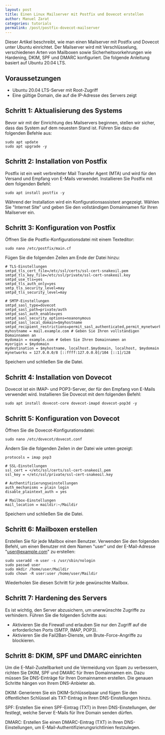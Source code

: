 ```yaml
---
layout: post
title: Einen Linux Mailserver mit Postfix und Dovecot erstellen
author: Manuel Zarat
categories: tutorials
permalink: /post/postfix-dovecot-mailserver
---
```


Dieser Artikel beschreibt, wie man einen Mailserver mit Postfix und Dovecot unter Ubuntu einrichtet. Der Mailserver wird mit Verschlüsselung, verschiedenen Arten von Mailboxen sowie Sicherheitsvorkehrungen wie Hardening, DKIM, SPF und DMARC konfiguriert. Die folgende Anleitung basiert auf Ubuntu 20.04 LTS.

<!--excerpt_separator-->

## Voraussetzungen

- Ubuntu 20.04 LTS-Server mit Root-Zugriff
- Eine gültige Domain, die auf die IP-Adresse des Servers zeigt

## Schritt 1: Aktualisierung des Systems

Bevor wir mit der Einrichtung des Mailservers beginnen, stellen wir sicher, dass das System auf dem neuesten Stand ist. Führen Sie dazu die folgenden Befehle aus:

```
sudo apt update
sudo apt upgrade -y
```

## Schritt 2: Installation von Postfix

Postfix ist ein weit verbreiteter Mail Transfer Agent (MTA) und wird für den Versand und Empfang von E-Mails verwendet. Installieren Sie Postfix mit dem folgenden Befehl:

```
sudo apt install postfix -y
```

Während der Installation wird ein Konfigurationsassistent angezeigt. Wählen Sie "Internet Site" und geben Sie den vollständigen Domainnamen für Ihren Mailserver ein.

## Schritt 3: Konfiguration von Postfix

Öffnen Sie die Postfix-Konfigurationsdatei mit einem Texteditor:

```
sudo nano /etc/postfix/main.cf
```

Fügen Sie die folgenden Zeilen am Ende der Datei hinzu:

```
# TLS-Einstellungen
smtpd_tls_cert_file=/etc/ssl/certs/ssl-cert-snakeoil.pem
smtpd_tls_key_file=/etc/ssl/private/ssl-cert-snakeoil.key
smtpd_use_tls=yes
smtpd_tls_auth_only=yes
smtp_tls_security_level=may
smtpd_tls_security_level=may

# SMTP-Einstellungen
smtpd_sasl_type=dovecot
smtpd_sasl_path=private/auth
smtpd_sasl_auth_enable=yes
smtpd_sasl_security_options=noanonymous
smtpd_sasl_local_domain=$myhostname
smtpd_recipient_restrictions=permit_sasl_authenticated,permit_mynetworks,reject_unauth_destination
myhostname = mail.example.com # Geben Sie Ihren vollständigen Domainnamen an
mydomain = example.com # Geben Sie Ihren Domainnamen an
myorigin = $mydomain
mydestination = $myhostname, localhost.$mydomain, localhost, $mydomain
mynetworks = 127.0.0.0/8 [::ffff:127.0.0.0]/104 [::1]/128
```

Speichern und schließen Sie die Datei.

## Schritt 4: Installation von Dovecot

Dovecot ist ein IMAP- und POP3-Server, der für den Empfang von E-Mails verwendet wird. Installieren Sie Dovecot mit dem folgenden Befehl:

```
sudo apt install dovecot-core dovecot-imapd dovecot-pop3d -y
```

## Schritt 5: Konfiguration von Dovecot

Öffnen Sie die Dovecot-Konfigurationsdatei:

```
sudo nano /etc/dovecot/dovecot.conf
```

Ändern Sie die folgenden Zeilen in der Datei wie unten gezeigt:



```
protocols = imap pop3

# SSL-Einstellungen
ssl_cert = </etc/ssl/certs/ssl-cert-snakeoil.pem
ssl_key = </etc/ssl/private/ssl-cert-snakeoil.key

# Authentifizierungseinstellungen
auth_mechanisms = plain login
disable_plaintext_auth = yes

# Mailbox-Einstellungen
mail_location = maildir:~/Maildir
```

Speichern und schließen Sie die Datei.

## Schritt 6: Mailboxen erstellen

Erstellen Sie für jede Mailbox einen Benutzer. Verwenden Sie den folgenden Befehl, um einen Benutzer mit dem Namen "user" und der E-Mail-Adresse "user@example.com" zu erstellen:

```
sudo useradd -m user -s /usr/sbin/nologin
sudo passwd user
sudo mkdir /home/user/Maildir
sudo chown -R user:user /home/user/Maildir
```

Wiederholen Sie diesen Schritt für jede gewünschte Mailbox.

## Schritt 7: Hardening des Servers

Es ist wichtig, den Server abzusichern, um unerwünschte Zugriffe zu verhindern. Führen Sie die folgenden Schritte aus:

- Aktivieren Sie die Firewall und erlauben Sie nur den Zugriff auf die erforderlichen Ports (SMTP, IMAP, POP3).
- Aktivieren Sie die Fail2Ban-Dienste, um Brute-Force-Angriffe zu blockieren.

## Schritt 8: DKIM, SPF und DMARC einrichten

Um die E-Mail-Zustellbarkeit und die Vermeidung von Spam zu verbessern, richten Sie DKIM, SPF und DMARC für Ihren Domainnamen ein. Dazu müssen Sie DNS-Einträge für Ihren Domainnamen erstellen. Die genauen Schritte hängen von Ihrem DNS-Anbieter ab.

DKIM: Generieren Sie ein DKIM-Schlüsselpaar und fügen Sie den öffentlichen Schlüssel als TXT-Eintrag in Ihren DNS-Einstellungen hinzu.

SPF: Erstellen Sie einen SPF-Eintrag (TXT) in Ihren DNS-Einstellungen, der festlegt, welche Server E-Mails für Ihre Domain senden dürfen.

DMARC: Erstellen Sie einen DMARC-Eintrag (TXT) in Ihren DNS-Einstellungen, um E-Mail-Authentifizierungsrichtlinien festzulegen.
